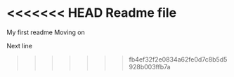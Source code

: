 <<<<<<< HEAD
Readme file
=======
My first readme
Moving on

Next line
>>>>>>> fb4ef32f2e0834a62fe0d7c8b5d5928b003ffb7a
